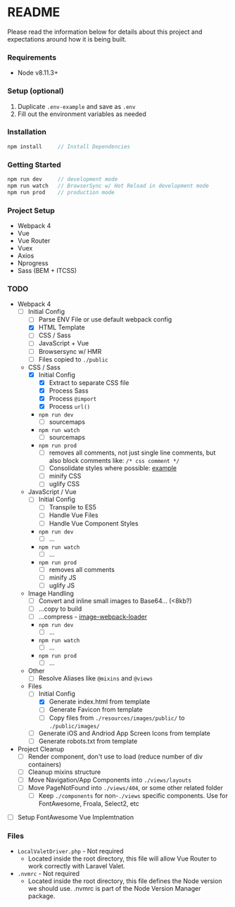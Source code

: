 # README #
Please read the information below for details about this project and expectations 
around how it is being built.

### Requirements
* Node v8.11.3+

### Setup (optional)
1. Duplicate `.env-example` and save as `.env`
1. Fill out the environment variables as needed

### Installation
```js
npm install     // Install Dependencies
```

### Getting Started
```js
npm run dev     // development mode
npm run watch   // BrowserSync w/ Hot Reload in development mode
npm run prod    // production mode
```

### Project Setup
* Webpack 4
* Vue
* Vue Router
* Vuex
* Axios
* Nprogress
* Sass (BEM + ITCSS)

### TODO
* Webpack 4
    - [ ] Initial Config
        - [ ] Parse ENV File or use default webpack config
        - [X] HTML Template
        - [ ] CSS / Sass
        - [ ] JavaScript + Vue
        - [ ] Browsersync w/ HMR
        - [ ] Files copied to `./public`
    * CSS / Sass
        - [X] Initial Config
            - [X] Extract to separate CSS file
            - [X] Process Sass
            - [X] Process `@import`
            - [X] Process `url()`
        * `npm run dev` 
            - [ ] sourcemaps
        * `npm run watch` 
            - [ ] sourcemaps
        * `npm run prod` 
            - [ ] removes all comments, not just single line comments, but also block comments like: `/* css comment */`
            - [ ] Consolidate styles where possible: [example](https://stackoverflow.com/a/46176755/865803)
            - [ ] minify CSS
            - [ ] uglify CSS
    * JavaScript / Vue
        - [ ] Initial Config
            - [ ] Transpile to ES5
            - [ ] Handle Vue Files
            - [ ] Handle Vue Component Styles
        * `npm run dev` 
            - [ ] ...
        * `npm run watch` 
            - [ ] ...
        * `npm run prod` 
            - [ ] removes all comments
            - [ ] minify JS
            - [ ] uglify JS       
    * Image Handling
        - [ ] Convert and inline small images to Base64... (<8kb?)
        - [ ] ...copy to build 
        - [ ] ...compress - [image-webpack-loader](https://github.com/tcoopman/image-webpack-loader)
        * `npm run dev` 
            - [ ] ...
        * `npm run watch` 
            - [ ] ...
        * `npm run prod` 
            - [ ] ...
    * Other
        - [ ] Resolve Aliases like `@mixins` and `@views`
    * Files
        - [ ] Initial Config
            - [X] Generate index.html from template
            - [ ] Generate Favicon from template
            - [ ] Copy files from `./resources/images/public/` to `./public/images/`
        - [ ] Generate iOS and Andriod App Screen Icons from template
        - [ ] Generate robots.txt from template
* Project Cleanup
    - [ ] Render component, don't use <router-view> to load (reduce number of div containers)
    - [ ] Cleanup mixins structure
    - [ ] Move Navigation/App Components into `./views/layouts`
    - [ ] Move PageNotFound into `./views/404`, or some other related folder
        - [ ] Keep `./components` for non-`./views` specific components. Use for FontAwesome, Froala, Select2, etc
- [ ] Setup FontAwesome Vue Implemtnation

### Files
* `LocalValetDriver.php` - Not required
    * Located inside the root directory, this file will allow Vue Router to work correctly with Laravel Valet.  
* `.nvmrc` - Not required
    * Located inside the root directory, this file defines the Node version we should use. .nvmrc is part of the Node Version Manager package. 